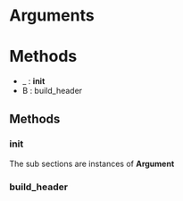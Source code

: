 # Arguments



# Methods
- _ : __init__ 
- B : build_header 

## Methods

### __init__



The sub sections are instances of **Argument**




### build_header







